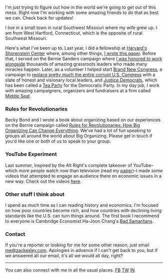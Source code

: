 I'm just trying to figure out how in the world we're going to get out of this mess. Right now I'm working with some amazing friends to do that as best we can. Check back for updates!

I live in a small town in rural Southwest Missouri where my wife grew up. I am from West Hartford, Connecticut, which is the opposite of rural Southwest Missouri. 

Here's what I've been up to. Last year, I did a fellowship at [Harvard's Shorenstein Center](http://news.harvard.edu/gazette/story/newsplus/shorenstein-center-announces-spring-2017-fellows/) where, among other things,  [I wrote this paper](https://shorensteincenter.org/anatomy-of-alt-right-youtuber/). Before that, I served on the Bernie Sanders campaign where [I was honored to work alongside](https://www.bloomberg.com/politics/features/2016-02-24/behind-bernie-sanders-revolution-lies-a-meticulously-engineered-grassroots-network) thousands of amazing grassroots leaders who made many miracles happen. Later, as a volunteer I helped start [Brand New Congress](http://brandnewcongress.org), a campaign to [replace pretty much the entire corrupt U.S. Congress](https://www.thenation.com/article/is-brand-new-congress-the-future-of-progressive-politics/) with a slate of honest and visionary local leaders, and [Justice Democrats](https://justicedemocrats.com/), which has been called a [Tea Party](https://www.washingtonpost.com/news/post-politics/wp/2017/01/23/progressives-launch-justice-democrats-to-counter-primary-corporate-legislators/) for the Democratic Party. In my day job, I work with amazing campaigners, organizers and fundraisers at a firm called [Middle Seat](https://middleseat.co).

### Rules for Revolutionaries

Becky Bond and I wrote a book about organizing based on our experiences on the Bernie campaign called [Rules for Revolutionaries: How Big Organizing Can Change Everything](https://www.amazon.com/Rules-Revolutionaries-Organizing-Change-Everything-ebook/dp/B01MG20YZ0). We've had a lot of fun speaking to groups all around the world about Big Organizing. Please get in touch if you'd like one or both of us to speak to your group.

### YouTube Experiment 

Last summer, inspired by the Alt Right's complete takeover of YouTube–which more people watch now than television (read my [paper](https://shorensteincenter.org/anatomy-of-alt-right-youtuber/))–I made some videos that attempted to engage an audience there on economic issues in a new way. Check out the videos [here](https://www.youtube.com/channel/UCVrE6_b8mFBXkodk6gO54rg). 

### Other stuff I think about
I spend as much time as I can reading history and economics. I'm focused on how poor countries become rich, and how countries with declining living standards like the U.S. can turn things around. The first book I recommend to everyone is Cambridge Economist Ha-Joon Chang's [Bad Samaritans](https://www.amazon.com/dp/B003Z9L4NA/).

### Contact
If you're a reporter or looking for me for some other reason, just email me@zackexley.com. Apologies in advance if I can't get back to you, but if we answered all our email, it's all we would all day, right? 


_______

You can also connect with me in all the usual places. 
[FB](http://facebook.com/zackexley) [TW](http://twitter.com/zackexley) [IN](https://www.instagram.com/zackexley/)
